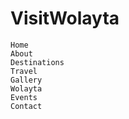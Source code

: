# VisitWolayta
    Home
    About
    Destinations
    Travel
    Gallery
    Wolayta
    Events
    Contact
